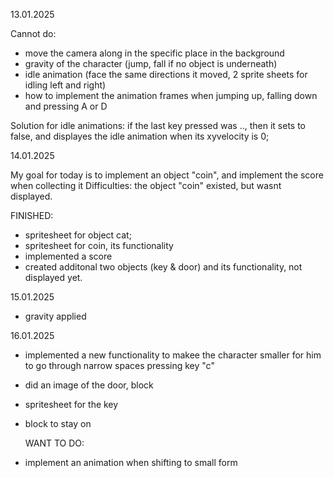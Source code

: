 13.01.2025

Cannot do:
- move the camera along in the specific place in the background
- gravity of the character (jump, fall if no object is underneath)
- idle animation (face the same directions it moved, 2 sprite sheets for idling left and right)
- how to implement the animation frames when jumping up, falling down and pressing A or D

Solution for idle animations: if the last key pressed was .., then it sets to false, and displayes the idle animation when its xyvelocity is 0;


14.01.2025

My goal for today is to implement an object "coin", and implement the score when collecting it
Difficulties: the object "coin" existed, but wasnt displayed.

FINISHED: 
- spritesheet for object cat;
- spritesheet for coin, its functionality
- implemented a score
- created additonal two objects (key & door) and its functionality, not displayed yet.

15.01.2025
- gravity applied

16.01.2025
- implemented a new functionality to makee the character smaller for him to go through narrow spaces pressing key "c"
- did an image of the door, block
- spritesheet for the key
- block to stay on

  WANT TO DO:
- implement an animation when shifting to small form
